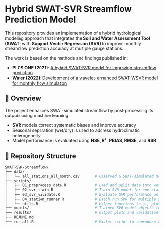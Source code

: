 # Hybrid SWAT-SVR Streamflow Prediction Model

This repository provides an implementation of a hybrid hydrological modeling approach that integrates the **Soil and Water Assessment Tool (SWAT)** with **Support Vector Regression (SVR)** to improve monthly streamflow prediction accuracy at multiple gauge stations.

The work is based on the methods and findings published in:

- **PLOS ONE (2021)**: [A hybrid SWAT-SVR model for improving streamflow prediction](https://journals.plos.org/plosone/article?id=10.1371/journal.pone.0248489)
- **Water (2022)**: [Development of a wavelet-enhanced SWAT-WSVR model for monthly flow simulation](https://www.mdpi.com/2073-4441/14/16/2649)

## 📌 Overview

The project enhances SWAT-simulated streamflow by post-processing its outputs using machine learning:
- **SVR** models correct systematic biases and improve accuracy
- Seasonal separation (wet/dry) is used to address hydroclimatic heterogeneity
- Model performance is evaluated using **NSE**, **R²**, **PBIAS**, **RMSE**, and **RSR**

## 📂 Repository Structure

```bash
SWAT-SVR-Streamflow/
├── data/
│   └── all_stations_all_month.csv       # Observed & SWAT-simulated monthly data for multiple stations
├── scripts/
│   ├── 01_preprocess_data.R             # Load and split data into wet/dry seasons
│   ├── 02_svr_train.R                   # Train SVR model for one station
│   ├── 03_svr_validate.R                # Evaluate SVR performance on test data
│   ├── 04_station_runner.R              # Batch run SVR for multiple stations
│   └── utils.R                          # Helper functions (e.g., plotting, metrics)
├── models/                              # Trained SVR model objects (optional)
├── results/                             # Output plots and validation metrics
├── README.md
└── run_all.R                            # Master script to reproduce all results
